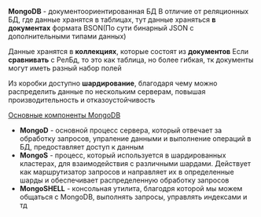 **MongoDB** - документоориентированная БД
В отличие от реляционных БД, где данные хранятся в таблицах, тут данные храняться **в документах** формата BSON(По сути бинарный JSON с дополнительными типами данных)

Данные хранятся в **коллекциях**, которые состоят из **документов**
Если **сравнивать** с РелБд, то это как таблица, но более гибкая, тк документы могут иметь разный набор полей

Из коробки доступно **шардирование**, благодаря чему можно распределить данные по нескольким серверам, повышая производительность и отказоустойчивость 


<u>Основные компоненты MongoDB</u>
- **MongoD** - основной процесс сервера, который отвечает за обработку запросов, упраление данными и выполнение операций в БД, предоставляет доступ к данным
- **MongoS** - процесс, который используется в шардированных кластерах, для взаимодействия с различными шардами. Действует как маршрутизатор запросов и направляет их в определенные шарды и обеспечивает распределенную обработку запросов
- **MongoSHELL** - консольная утилита, благодря которой мы можем общаться с MongoDB, выполнять запросы, управлять индексами и тд



